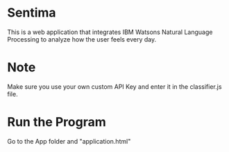 # Sentima
This is a web application that integrates IBM Watsons Natural Language Processing to analyze how the user feels every day. 

# Note
Make sure you use your own custom API Key and enter it in the classifier.js file. 

# Run the Program
Go to the App folder and "application.html"
